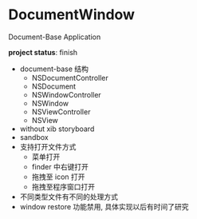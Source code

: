 # DocumentWindow

Document-Base Application

**project status**: finish

- document-base 结构
    - NSDocumentController
    - NSDocument
    - NSWindowController
    - NSWindow
    - NSViewController
    - NSView
- without xib storyboard
- sandbox
- 支持打开文件方式
    - 菜单打开
    - finder 中右键打开
    - 拖拽至 icon 打开
    - 拖拽至程序窗口打开
- 不同类型文件有不同的处理方式
- window restore 功能禁用, 具体实现以后有时间了研究
